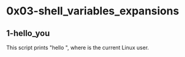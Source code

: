 # 0x03-shell_variables_expansions

## 1-hello_you
This script prints "hello <user>", where <user> is the current Linux user.
